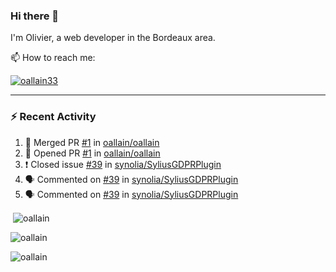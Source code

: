 ### Hi there 👋

I'm Olivier, a web developer in the Bordeaux area.

📫 How to reach me:

<p> <a href="https://twitter.com/oallain33" target="blank"><img src="https://img.shields.io/twitter/follow/oallain33?logo=twitter&style=for-the-badge" alt="oallain33" /></a> </p>

---

### :zap: Recent Activity

<!--START_SECTION:activity-->
1. 🎉 Merged PR [#1](https://github.com/oallain/oallain/pull/1) in [oallain/oallain](https://github.com/oallain/oallain)
2. 💪 Opened PR [#1](https://github.com/oallain/oallain/pull/1) in [oallain/oallain](https://github.com/oallain/oallain)
3. ❗️ Closed issue [#39](https://github.com/synolia/SyliusGDPRPlugin/issues/39) in [synolia/SyliusGDPRPlugin](https://github.com/synolia/SyliusGDPRPlugin)
4. 🗣 Commented on [#39](https://github.com/synolia/SyliusGDPRPlugin/issues/39) in [synolia/SyliusGDPRPlugin](https://github.com/synolia/SyliusGDPRPlugin)
5. 🗣 Commented on [#39](https://github.com/synolia/SyliusGDPRPlugin/issues/39) in [synolia/SyliusGDPRPlugin](https://github.com/synolia/SyliusGDPRPlugin)
<!--END_SECTION:activity-->

<p>&nbsp;<img align="center" src="https://github-readme-stats.vercel.app/api?username=oallain&show_icons=true&locale=en" alt="oallain" /></p>

<p><img align="center" src="https://github-readme-streak-stats.herokuapp.com/?user=oallain&" alt="oallain" /></p>

<p><img src="https://github-readme-stats.vercel.app/api/top-langs?username=oallain&show_icons=true&locale=en&layout=compact" alt="oallain" /></p>
